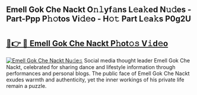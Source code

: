 ## Emell Gok Che Nackt O𝚗𝚕yf𝚊ns L𝚎a𝚔ed N𝚞𝚍es - Part-Ppp P𝚑𝚘tos Vi𝚍𝚎o - H𝚘𝚝 Part L𝚎a𝚔s P0g2U

# <h2><a href="http://kf6p7j0.oniu.top/?m=Emell+Gok+Che+Nackt">🔗👉 🔴 Emell Gok Che Nackt P𝚑ot𝚘𝚜 V𝚒d𝚎o</a></h2>

[![Emell Gok Che Nackt Nu𝚍e𝚜](https://i.imgur.com/0qMVB7G.gif)](http://kf6p7j0.oniu.top/?m=Emell+Gok+Che+Nackt)
Social media thought leader Emell Gok Che Nackt, celebrated for sharing dance and lifestyle information through performances and personal blogs. The public face of Emell Gok Che Nackt exudes warmth and authenticity, yet the inner workings of his private life remain a puzzle.  
